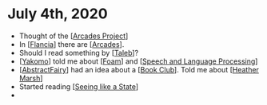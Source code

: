 # July 4th, 2020
- Thought of the [[Arcades Project]]
- In [[Flancia]] there are [[Arcades]].
- Should I read something by [[Taleb]]?
- [[Yakomo]] told me about [[Foam]] and [[Speech and Language Processing]]
- [[AbstractFairy]] had an idea about a [[Book Club]]. Told me about [[Heather Marsh]]
- Started reading [[Seeing like a State]]
- 

[//begin]: # "Autogenerated link references for markdown compatibility"
[Foam]: ../foam.md "Foam"
[Arcades Project]: ../arcades-project.md "Arcades Project"
[Arcades]: ../arcades.md "Arcades"
[Taleb]: ../taleb.md "Taleb"
[Yakomo]: ../yakomo.md "Yakomo"
[Flancia]: ../flancia.md "Flancia"
[Speech and Language Processing]: ../speech-and-language-processing.md "Speech and Language Processing"
[AbstractFairy]: ../abstractfairy.md "AbstractFairy"
[Book Club]: ../book-club.md "Book Club"
[Heather Marsh]: ../heather-marsh.md "Heather Marsh"
[Seeing like a State]: ../seeing-like-a-state.md "Seeing Like a State"
[//end]: # "Autogenerated link references"